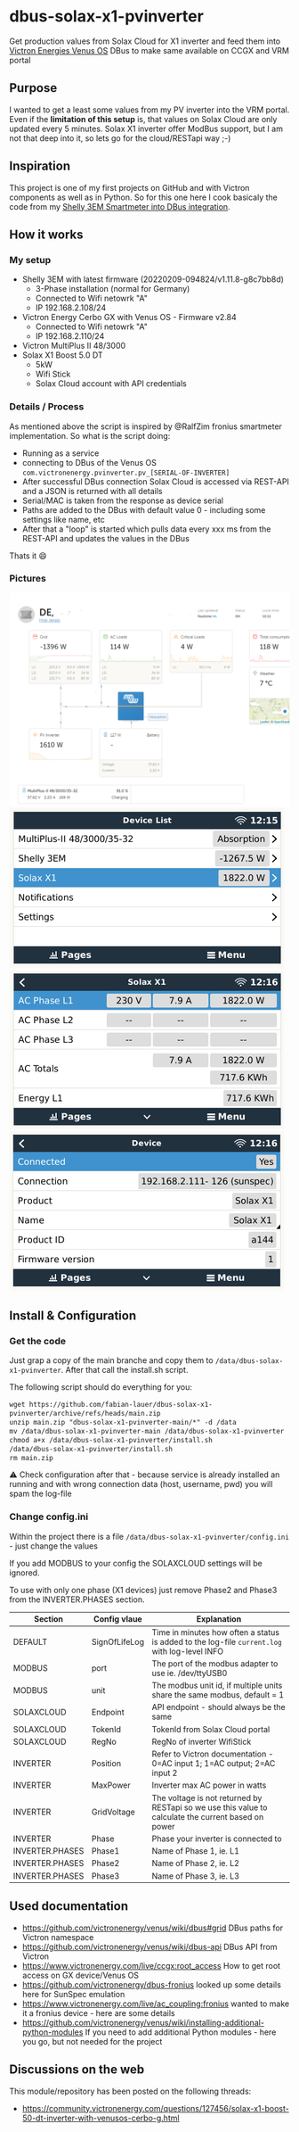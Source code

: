 # dbus-solax-x1-pvinverter
Get production values from Solax Cloud for X1 inverter and feed them into [Victron Energies Venus OS](https://github.com/victronenergy/venus) DBus to make same available on CCGX and VRM portal


## Purpose
I wanted to get a least some values from my PV inverter into the VRM portal.
Even if the **limitation of this setup** is, that values on Solax Cloud are only updated every 5 minutes.
Solax X1 inverter offer ModBus support, but I am not that deep into it, so lets go for the cloud/RESTapi way ;-)


## Inspiration
This project is one of my first projects on GitHub and with Victron components as well as in Python.
So for this one here I cook basicaly the code from my [Shelly 3EM Smartmeter into DBus integration](https://github.com/fabian-lauer/dbus-shelly-3em-smartmeter/).


## How it works
### My setup
- Shelly 3EM with latest firmware (20220209-094824/v1.11.8-g8c7bb8d)
  - 3-Phase installation (normal for Germany)
  - Connected to Wifi netowrk "A"
  - IP 192.168.2.108/24  
- Victron Energy Cerbo GX with Venus OS - Firmware v2.84
  - Connected to Wifi netowrk "A"
  - IP 192.168.2.110/24
- Victron MultiPlus II 48/3000
- Solax X1 Boost 5.0 DT
  - 5kW
  - Wifi Stick
  - Solax Cloud account with API credentials



### Details / Process
As mentioned above the script is inspired by @RalfZim fronius smartmeter implementation.
So what is the script doing:
- Running as a service
- connecting to DBus of the Venus OS `com.victronenergy.pvinverter.pv_[SERIAL-OF-INVERTER]`
- After successful DBus connection Solax Cloud is accessed via REST-API and a JSON is returned with all details  
- Serial/MAC is taken from the response as device serial
- Paths are added to the DBus with default value 0 - including some settings like name, etc
- After that a "loop" is started which pulls data every xxx ms from the REST-API and updates the values in the DBus

Thats it 😄


### Pictures
![VRM overview](img/VRM-Overview.PNG)
![Remote Console - Overview](img/CCGX_Overview.PNG) 
![Inverter- Values](img/CCGX_Details.PNG)
![Inverter - Device Details](img/CCGX_Device.PNG)


## Install & Configuration
### Get the code
Just grap a copy of the main branche and copy them to `/data/dbus-solax-x1-pvinverter`.
After that call the install.sh script.

The following script should do everything for you:
```
wget https://github.com/fabian-lauer/dbus-solax-x1-pvinverter/archive/refs/heads/main.zip
unzip main.zip "dbus-solax-x1-pvinverter-main/*" -d /data
mv /data/dbus-solax-x1-pvinverter-main /data/dbus-solax-x1-pvinverter
chmod a+x /data/dbus-solax-x1-pvinverter/install.sh
/data/dbus-solax-x1-pvinverter/install.sh
rm main.zip
```
⚠️ Check configuration after that - because service is already installed an running and with wrong connection data (host, username, pwd) you will spam the log-file


### Change config.ini
Within the project there is a file `/data/dbus-solax-x1-pvinverter/config.ini` - just change the values

If you add MODBUS to your config the SOLAXCLOUD settings will be ignored.

To use with only one phase (X1 devices) just remove Phase2 and Phase3 from the INVERTER.PHASES section.

| Section  | Config vlaue | Explanation |
| ------------- | ------------- | ------------- |
| DEFAULT  | SignOfLifeLog  | Time in minutes how often a status is added to the log-file `current.log` with log-level INFO |
| MODBUS | port | The port of the modbus adapter to use ie. /dev/ttyUSB0 |
| MODBUS | unit | The modbus unit id, if multiple units share the same modbus, default = 1 |
| SOLAXCLOUD  | Endpoint | API endpoint - should always be the same |
| SOLAXCLOUD  | TokenId | TokenId from Solax Cloud portal |
| SOLAXCLOUD  | RegNo | RegNo of inverter WifiStick |
| INVERTER  | Position | Refer to Victron documentation - 0=AC input 1; 1=AC output; 2=AC input 2 |
| INVERTER  | MaxPower | Inverter max AC power in watts |
| INVERTER  | GridVoltage | The voltage is not returned by RESTapi so we use this value to calculate the current based on power |
| INVERTER  | Phase | Phase your inverter is connected to |
| INVERTER.PHASES | Phase1 | Name of Phase 1, ie. L1 |
| INVERTER.PHASES | Phase2 | Name of Phase 2, ie. L2 |
| INVERTER.PHASES | Phase3 | Name of Phase 3, ie. L3 |

## Used documentation
- https://github.com/victronenergy/venus/wiki/dbus#grid   DBus paths for Victron namespace
- https://github.com/victronenergy/venus/wiki/dbus-api   DBus API from Victron
- https://www.victronenergy.com/live/ccgx:root_access   How to get root access on GX device/Venus OS
- https://github.com/victronenergy/dbus-fronius   looked up some details here for SunSpec emulation
- https://www.victronenergy.com/live/ac_coupling:fronius   wanted to make it a fronius device - here are some details
- https://github.com/victronenergy/venus/wiki/installing-additional-python-modules   If you need to add additional Python modules - here you go, but not needed for the project

## Discussions on the web
This module/repository has been posted on the following threads:
- https://community.victronenergy.com/questions/127456/solax-x1-boost-50-dt-inverter-with-venusos-cerbo-g.html
